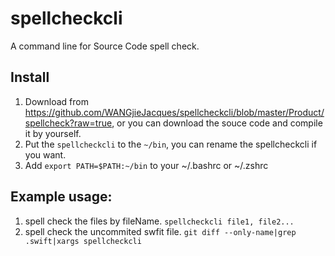 # spellcheckcli
A command line for Source Code spell check.

## Install
1. Download from https://github.com/WANGjieJacques/spellcheckcli/blob/master/Product/spellcheck?raw=true,
or you can download the souce code and compile it by yourself.
2. Put the `spellcheckcli` to the `~/bin`, you can rename the spellcheckcli if you want.
3. Add `export PATH=$PATH:~/bin` to your ~/.bashrc or ~/.zshrc

## Example usage:
1. spell check the files by fileName.
    `spellcheckcli file1, file2...`
2. spell check the uncommited swfit file.
    `git diff --only-name|grep .swift|xargs spellcheckcli`

